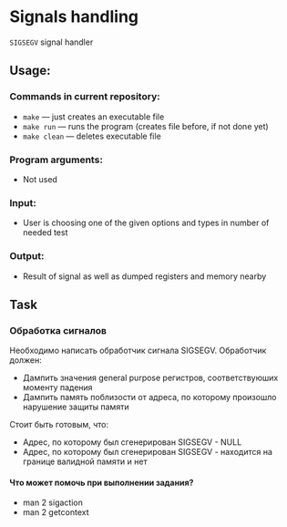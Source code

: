 ﻿# Signals handling

`SIGSEGV` signal handler

## Usage:

### Commands in current repository:
+ `make` — just creates an executable file
+ `make run` — runs the program (creates file before, if not done yet)
+ `make clean` — deletes executable file
### Program arguments:
+ Not used
### Input:
+ User is choosing one of the given options and types in number of needed test
### Output:
+ Result of signal as well as dumped registers and memory nearby

## Task

### Обработка сигналов

Необходимо написать обработчик сигнала SIGSEGV. Обработчик должен:
 * Дампить значения general purpose регистров, соответствуюших моменту падения
 * Дампить память поблизости от адреса, по которому произошло нарушение защиты памяти

Стоит быть готовым, что:
 * Адрес, по которому был сгенерирован SIGSEGV - NULL
 * Адрес, по которому был сгенерирован SIGSEGV - находится на границе валидной памяти и нет

#### Что может помочь при выполнении задания?
 * man 2 sigaction
 * man 2 getcontext
